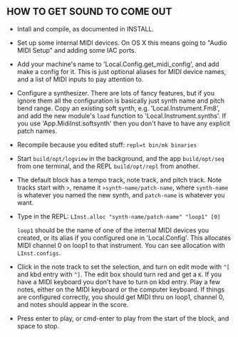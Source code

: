 ## HOW TO GET SOUND TO COME OUT

- Intall and compile, as documented in INSTALL.

- Set up some internal MIDI devices.  On OS X this means going to "Audio MIDI
Setup" and adding some IAC ports.

- Add your machine's name to 'Local.Config.get_midi_config', and add make a
config for it.  This is just optional aliases for MIDI device names, and a list
of MIDI inputs to pay attention to.

- Configure a synthesizer.  There are lots of fancy features, but if you ignore
them all the configuration is basically just synth name and pitch bend range.
Copy an existing soft synth, e.g. 'Local.Instrument.Fm8', and add the new
module's `load` function to 'Local.Instrument.synths'.  If you use
'App.MidiInst.softsynth' then you don't have to have any explicit patch names.

- Recompile because you edited stuff: `repl=t bin/mk binaries`

- Start `build/opt/logview` in the background, and the app `build/opt/seq` from
one terminal, and the REPL `build/opt/repl` from another.

- The default block has a tempo track, note track, and pitch track.  Note tracks
start with `>`, rename it `>synth-name/patch-name`, where `synth-name` is
whatever you named the new synth, and `patch-name` is whatever you want.

- Type in the REPL: `LInst.alloc "synth-name/patch-name" "loop1" [0]`

    `loop1` should be the name of one of the internal MIDI devices you created,
or its alias if you configured one in 'Local.Config'.  This allocates MIDI
channel 0 on loop1 to that instrument.  You can see allocation with
`LInst.configs`.

- Click in the note track to set the selection, and turn on edit mode with `^[`
and kbd entry with `^]`.  The edit box should turn red and get a `K`.  If you
have a MIDI keyboard you don't have to turn on kbd entry.  Play a few notes,
either on the MIDI keyboard or the computer keyboard.  If things are configured
correctly, you should get MIDI thru on loop1, channel 0, and notes should
appear in the score.

- Press enter to play, or cmd-enter to play from the start of the block, and
space to stop.
